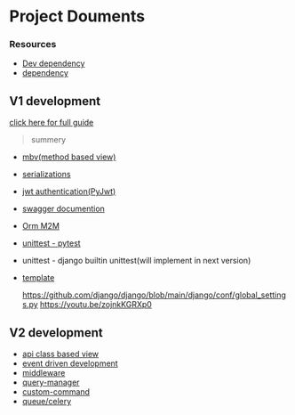 # Project Douments

### Resources

- [Dev dependency](./requirements/dev.txt)
- [dependency](./requirements/v1.txt)

## V1 development

[click here for full guide](./tools/docs/v1.md)

> summery

- [mbv(method based view)](./tools/docs/v1.md#v1step-1mbv)
- [serializations](./tools/docs/v1.md#v1step-2serialization)
- [jwt authentication(PyJwt)](./tools/docs/v1.md#v1step-3authentication)
- [swagger documention](./tools/docs/v1.md#v1step-4swagger)
- [Orm M2M](./tools/docs/v1.md#v1step-5m2m)
- [unittest - pytest](./tools/docs/v1.md#v1step-6apytest)
- unittest - django builtin unittest(will implement in next version)
- [template](./tools/docs/v1.md#v1step-7template)

  https://github.com/django/django/blob/main/django/conf/global_settings.py
  https://youtu.be/zojnkKGRXp0

## V2 development

- [api class based view](./tools/docs/v2.md#v2step-1api-cbv)
- [event driven development](./tools/docs/v2.md#v2step-2event-driven-dev)
- [middleware](./tools/docs/v2.md#v2step-3middleware)
- [query-manager](./tools/docs/v2.md#v2step-4manager)
- [custom-command](./tools/docs/v2.md#v2step-5custom-command)
- [queue/celery](./tools/docs/v2.md#v2step-6queue)
